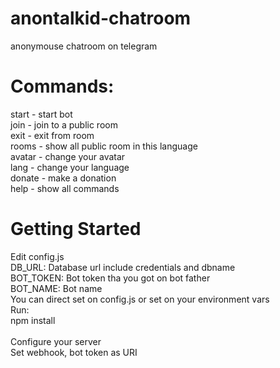 # anontalkid-chatroom
anonymouse chatroom on telegram 


# Commands:
start - start bot <br />
join - join to a public room <br />
exit - exit from room <br />
rooms - show all public room in this language <br />
avatar - change your avatar <br />
lang - change your language <br />
donate - make a donation <br />
help - show all commands <br />


# Getting Started
Edit config.js <br/>
DB_URL: Database url include credentials and dbname <br/>
BOT_TOKEN: Bot token tha you got on bot father <br/>
BOT_NAME: Bot name <br />
You can direct set on config.js or set on your environment vars
 <br/>
Run: <br/>
npm install <br/>
<br/>
Configure your server <br/>
Set webhook, bot token as URI<br/>
<br/><br/>

